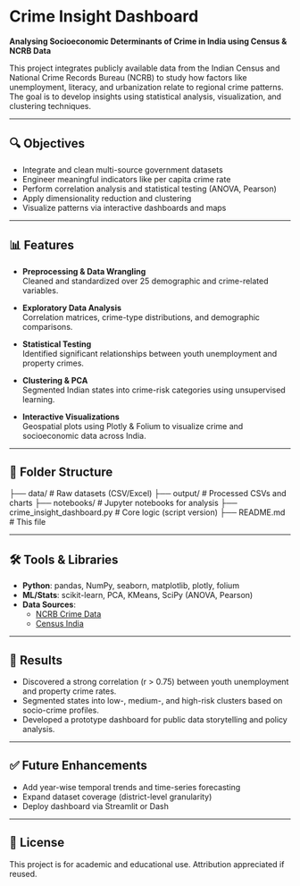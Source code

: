 # Crime Insight Dashboard  
**Analysing Socioeconomic Determinants of Crime in India using Census & NCRB Data**

This project integrates publicly available data from the Indian Census and National Crime Records Bureau (NCRB) to study how factors like unemployment, literacy, and urbanization relate to regional crime patterns. The goal is to develop insights using statistical analysis, visualization, and clustering techniques.

---

## 🔍 Objectives  
- Integrate and clean multi-source government datasets  
- Engineer meaningful indicators like per capita crime rate  
- Perform correlation analysis and statistical testing (ANOVA, Pearson)  
- Apply dimensionality reduction and clustering  
- Visualize patterns via interactive dashboards and maps  

---

## 📊 Features  
- **Preprocessing & Data Wrangling**  
  Cleaned and standardized over 25 demographic and crime-related variables.

- **Exploratory Data Analysis**  
  Correlation matrices, crime-type distributions, and demographic comparisons.

- **Statistical Testing**  
  Identified significant relationships between youth unemployment and property crimes.

- **Clustering & PCA**  
  Segmented Indian states into crime-risk categories using unsupervised learning.

- **Interactive Visualizations**  
  Geospatial plots using Plotly & Folium to visualize crime and socioeconomic data across India.

---

## 📁 Folder Structure  
├── data/ # Raw datasets (CSV/Excel)
├── output/ # Processed CSVs and charts
├── notebooks/ # Jupyter notebooks for analysis
├── crime_insight_dashboard.py # Core logic (script version)
├── README.md # This file


---

## 🛠️ Tools & Libraries  
- **Python**: pandas, NumPy, seaborn, matplotlib, plotly, folium  
- **ML/Stats**: scikit-learn, PCA, KMeans, SciPy (ANOVA, Pearson)  
- **Data Sources**:  
  - [NCRB Crime Data](https://ncrb.gov.in)  
  - [Census India](https://censusindia.gov.in/)

---

## 📌 Results  
- Discovered a strong correlation (r > 0.75) between youth unemployment and property crime rates.  
- Segmented states into low-, medium-, and high-risk clusters based on socio-crime profiles.  
- Developed a prototype dashboard for public data storytelling and policy analysis.

---

## ✅ Future Enhancements  
- Add year-wise temporal trends and time-series forecasting  
- Expand dataset coverage (district-level granularity)  
- Deploy dashboard via Streamlit or Dash

---

## 📄 License  
This project is for academic and educational use. Attribution appreciated if reused.

